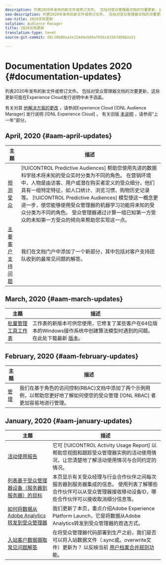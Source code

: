 ```yaml
---
description: 列表2020年发布的新文件或修订文件。 包括对受众管理器文档的次要更新，这些更新可能在Experience Cloud发行说明中未予涵盖。
seo-description: 列表2020年发布的新文件或修订文件。 包括对受众管理器文档的次要更新，这些更新可能在Experience Cloud发行说明中未予涵盖。
seo-title: 2020文档更新
solution: Audience Manager
title: 2020文档更新
translation-type: tm+mt
source-git-commit: d8c18b80aa2e22444a509af65bc81567d0902e51

---
```



# Documentation Updates 2020 {#documentation-updates}

列表2020年发布的新文件或修订文件。 包括对受众管理器文档的次要更新，这些更新可能在Experience Cloud发行说明中未予涵盖。

有关对其 [他解决方案的更改](https://marketing.adobe.com/resources/help/en_US/whatsnew/) ，请参阅Experience Cloud [!DNL Audience Manager] 发行说明 [!DNL Experience Cloud] 。 有关旧版 [本说明](../docs-updates/docs-2019.md) ，请参阅“上一年”部分。

## April, 2020 {#aam-april-updates}

| 主题 | 描述 |
|---- |----|
| [预测受众](../features/algorithmic-models/predictive-audiences.md) | [!UICONTROL Predictive Audiences] 帮助您使用先进的数据科学技术将未知的受众实时分类为不同的角色。 在营销环境中，人物是由访客、用户或潜在购买者定义的受众细分，他们具有一组特定特征，如人口统计、浏览习惯、购物历史记录等。 [!UICONTROL Predictive Audiences] 模型使这一概念更进一步，使您能够使用受众管理器的机器学习功能将未知的受众分类为不同的角色。 受众管理器通过计算一组已知第一方受众的未知第一方受众的倾向来帮助您实现这一点。 |
| [主要客户支持问题](../support-issues/support-issues-overview.md) | 我们在文档门户中添加了一个新部分，其中包括对客户支持团队收到的最常见问题的解答。 |

## March, 2020 {#aam-march-updates}

| 主题 | 描述 |
|---- |----|
| [批量管理工具工作表](../reference/bulk-management-tools/bulk-management-intro.md) | 工作表的新版本可供您使用，它修复了某些客户在64位版本的Windows操作系统中创建算法模型时遇到的问题。 在此处下载最新 [版本](../reference/bulk-management-tools/assets/BAAAM_V2_20200311.xlsm)。 |

## February, 2020 {#aam-february-updates}

| 主题 | 描述 |
|---- |----|
| [管理](../features/administration/administration-overview.md#use-cases) | 我们在基于角色的访问控制(RBAC)文档中添加了两个示例用例，以帮助您更好地了解如何使您的受众管理 [!DNL RBAC] 者更加容易地进行管理。 |

## January, 2020 {#aam-january-updates}

| 主题 | 描述 |
|--- |----|
| [活动使用报告](../features/administration/activity-usage-reporting.md) | 它可 [!UICONTROL Activity Usage Report] 以帮助您视图和跟踪受众管理器实例的活动使用情况，让您清楚地了解活动使用情况与合同约定的情况。 |
| [列表基于受众管理器设备（服务器到服务器）的目标](/help/using/features/destinations/device-based-destinations-list.md) | 本页显示有关受众经理与行业合作伙伴之间每次服务器到服务器集成的信息。 使用列表了解哪些合作伙伴可以从受众管理器接收移动设备ID，哪些合作伙伴可以接收取消细分信息等。 |
| [如何将数据从Adobe Analytics转发到受众管理器](../integration/integration-other-solutions/audience-management-module.md) | 我们更新了本页，重点介绍Adobe Experience Platform Launch，它是将数据从Adobe Analytics转发到受众管理器的首选方式。 |
| [入站客户数据摄取常见问题解答](/help/using/faq/faq-inbound-data-ingestion.md) | 在将受众管理器代码部署到生产之前，我们是否可以将入站数据文件（.sync或。overwrite文件）更新为？ 以反映当前 [用户档案合并规则功](/help/using/features/profile-merge-rules/merge-rule-targeting-options.md) 能。 |
